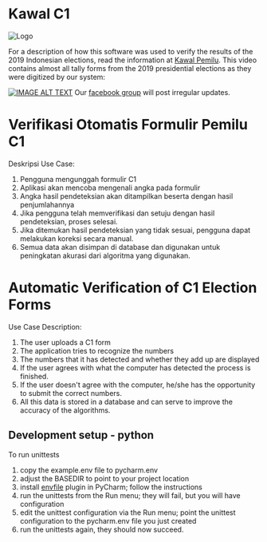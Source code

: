 # Kawal C1

![Logo](http://kawalc1.org/static/img/logo-kotak.png)

For a description of how this software was used to verify the results of the 2019
Indonesian elections, read the information at [Kawal Pemilu](https://github.com/kawalpemilu/upload.kawalpemilu.org).
This video contains almost all tally forms from the 2019 presidential elections as they were digitized by our system:

[![IMAGE ALT TEXT](http://img.youtube.com/vi/_cgl1tMVcJ0/0.jpg)](http://www.youtube.com/watch?v=_cgl1tMVcJ0 "800.000 Formulir")
Our [facebook group](https://www.facebook.com/c1kawal/) will post irregular updates.

# Verifikasi Otomatis Formulir Pemilu C1

Deskripsi Use Case:
 1. Pengguna mengunggah formulir C1
 1. Aplikasi akan mencoba mengenali angka pada formulir 
 1. Angka hasil pendeteksian akan ditampilkan beserta dengan hasil penjumlahannya
 1. Jika pengguna telah memverifikasi dan setuju dengan hasil pendeteksian, proses selesai.
 1. Jika ditemukan hasil pendeteksian yang tidak sesuai, pengguna dapat melakukan koreksi secara manual.
 1. Semua data akan disimpan di database dan digunakan untuk peningkatan akurasi dari algoritma yang digunakan.

# Automatic Verification of C1 Election Forms

Use Case Description:
 1. The user uploads a C1 form
 1. The application tries to recognize the numbers 
 1. The numbers that it has detected and whether they add up are displayed
 1. If the user agrees with what the computer has detected the process is finished. 
 1. If the user doesn't agree with the computer, he/she has the opportunity to submit the correct numbers.
 1. All this data is stored in a database and can serve to improve the accuracy of the algorithms.


## Development setup - python

To run unittests
 1. copy the example.env file to pycharm.env
 1. adjust the BASEDIR to point to your project location
 1. install [envfile](https://plugins.jetbrains.com/plugin/7861-envfile) plugin in PyCharm; follow the instructions
 1. run the unittests from the Run menu; they will fail, but you will have configuration
 1. edit the unittest configuration via the Run menu; point the unittest configuration to the pycharm.env file you just created
 1. run the unittests again, they should now succeed.
